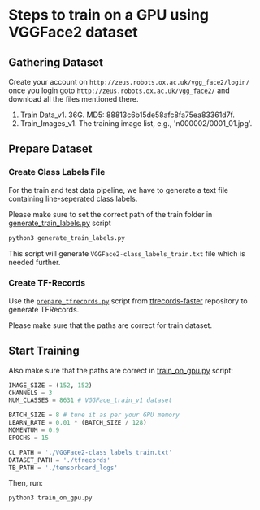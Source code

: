 # Steps to train on a GPU using VGGFace2 dataset

## Gathering Dataset
Create your account on ```http://zeus.robots.ox.ac.uk/vgg_face2/login/``` once you login goto ```http://zeus.robots.ox.ac.uk/vgg_face2/``` and download all the files mentioned there.

1. Train Data_v1. 	36G. MD5: 88813c6b15de58afc8fa75ea83361d7f.
2. Train_Images_v1. 	The training image list, e.g., 'n000002/0001_01.jpg'.

## Prepare Dataset

### Create Class Labels File
For the train and test data pipeline, we have to generate a text file containing line-seperated class labels.

Please make sure to set the correct path of the train folder in [generate_train_labels.py](./generate_train_labels.py) script

```sh
python3 generate_train_labels.py
``` 

This script will generate `VGGFace2-class_labels_train.txt` file which is needed further.

### Create TF-Records
Use the [```prepare_tfrecords.py```](https://github.com/swghosh/tfrecords-faster/blob/master/tfrecsfaster/prepare_tfrecords.py) script from [tfrecords-faster](https://github.com/swghosh/tfrecords-faster) repository to generate TFRecords. 

Please make sure that the paths are correct for train dataset.

## Start Training
Also make sure that the paths are correct in [train_on_gpu.py](./train_on_gpu.py) script:

```python
IMAGE_SIZE = (152, 152)
CHANNELS = 3
NUM_CLASSES = 8631 # VGGFace_train_v1 dataset

BATCH_SIZE = 8 # tune it as per your GPU memory
LEARN_RATE = 0.01 * (BATCH_SIZE / 128)
MOMENTUM = 0.9
EPOCHS = 15

CL_PATH = './VGGFace2-class_labels_train.txt'
DATASET_PATH = './tfrecords'
TB_PATH = './tensorboard_logs'
```

Then, run:
```sh
python3 train_on_gpu.py
```
